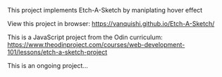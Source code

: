 This project implements Etch-A-Sketch by maniplating hover effect

View this project in browser: https://vanquishi.github.io/Etch-A-Sketch/

This is a JavaScript project from the Odin curriculum: https://www.theodinproject.com/courses/web-development-101/lessons/etch-a-sketch-project

This is an ongoing project...
